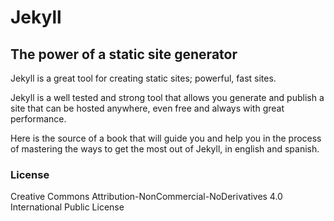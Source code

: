 # Jekyll
## The power of a static site generator

Jekyll is a great tool for creating static sites; powerful, fast sites.

Jekyll is a well tested and strong tool that allows you generate and publish a
site that can be hosted anywhere, even free and always with great performance.

Here is the source of a book that will guide you and help you in the process of
mastering the ways to get the most out of Jekyll, in english and spanish.

### License
Creative Commons Attribution-NonCommercial-NoDerivatives 4.0 International Public License
